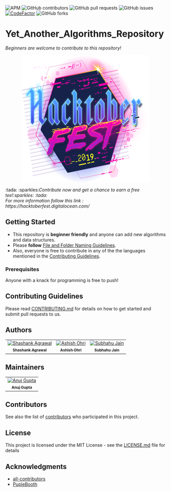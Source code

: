 ![APM](https://img.shields.io/apm/l/vim-mode)
![GitHub contributors](https://img.shields.io/github/contributors/AshishOhri/Yet_Another_Algorithms_Repository)
![GitHub pull requests](https://img.shields.io/github/issues-pr/AshishOhri/Yet_Another_Algorithms_Repository)
![GitHub issues](https://img.shields.io/github/issues/AshishOhri/Yet_Another_Algorithms_Repository)
[![CodeFactor](https://www.codefactor.io/repository/github/Yet-Another-Series/yet_another_algorithms_repository/badge)](https://www.codefactor.io/repository/github/ashishohri/yet_another_algorithms_repository)
![GitHub forks](https://img.shields.io/github/forks/AshishOhri/Yet_Another_Algorithms_Repository?style=social)
# Yet_Another_Algorithms_Repository
<i>Beginners are welcome to contribute to this repository!</i>
<p align="center">
 <a href="https://hacktoberfest.digitalocean.com/">
<img src='images/hacktoberfest-img.svg' width="400" height="400" align="center">
  </a>
</p>
:tada: :sparkles:<i>Contribute now and get a chance to earn a free tee!:sparkles: :tada:<br>
For more information follow this link : https://hacktoberfest.digitalocean.com/</i>

## Getting Started

* This repository is **beginner friendly** and anyone can add new algorithms and data structures. 
* Please **follow** [File and Folder Naming Guidelines](https://github.com/AshishOhri/Yet_Another_Algorithms_Repository/blob/master/CONTRIBUTING.md#File-and-Folder-Naming-Guidelines).
* Also, everyone is free to contribute in any of the the languages mentioned in the <a href="https://github.com/AshishOhri/Yet_Another_Algorithms_Repository/blob/master/CONTRIBUTING.md">Contributing Guidelines</a>.

### Prerequisites

Anyone with a knack for programming is free to push!


## Contributing Guidelines

Please read [CONTRIBUTING.md](https://github.com/AshishOhri/Yet_Another_Algorithms_Repository/blob/master/CONTRIBUTING.md) for details on how to get started and submit pull requests to us.


## Authors

<table>
  <tr>
    <td align="center"><a href="https://github.com/iam-Shashank"><img src="https://avatars0.githubusercontent.com/u/34963991?s=460&v=4" width="100px;" alt="Shashank Agrawal"/><br /><sub><b>Shashank Agrawal</b></sub></a></td>
    <td align="center"><a href="https://github.com/AshishOhri"><img src="https://avatars1.githubusercontent.com/u/44030156?s=460&v=4" width="100px;" alt="Ashish Ohri"/><br /><sub><b>Ashish Ohri</b></sub></a></td>
    <td align="center"><a href="https://github.com/subhahu123"><img src="https://avatars0.githubusercontent.com/u/34541684?s=460&v=4" width="100px;" alt="Subhahu Jain"/><br /><sub><b>Subhahu Jain</b></sub></a></td>
  </tr>
 </table>
 
 ## Maintainers
 
 <table>
  <tr>
    <td align="center"><a href="https://github.com/anujji1999"><img src="https://avatars1.githubusercontent.com/u/33349650?s=460&v=4" width="100px;" alt="Anuj Gupta"/><br /><sub><b>Anuj Gupta</b></sub></a></td>
  </tr>
 </table>

## Contributors

See also the list of [contributors](https://github.com/AshishOhri/Yet_Another_Algorithms_Repository/graphs/contributors) who participated in this project.

## License

This project is licensed under the MIT License - see the [LICENSE.md](LICENSE.md) file for details

## Acknowledgments

* <a href="https://github.com/all-contributors">all-contributors</a>
* <a href="https://gist.github.com/PurpleBooth/109311bb0361f32d87a2">PupleBooth</a>
